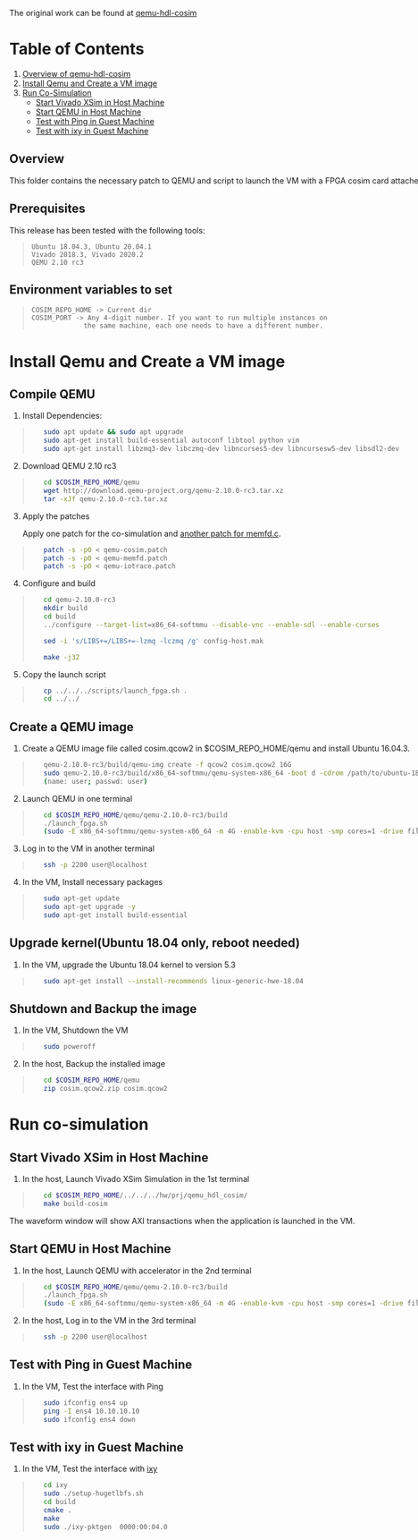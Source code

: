 <span style="display: inline-block;">
    
The original work can be found at [qemu-hdl-cosim](https://github.com/RSPwFPGAs/qemu-hdl-cosim)

# Table of Contents
1. [Overview of qemu-hdl-cosim](#overview)
2. [Install Qemu and Create a VM image](#installhost)
3. [Run Co-Simulation](#runcosim)
    - [Start Vivado XSim in Host Machine](#runxsim)
    - [Start QEMU in Host Machine](#runqemu)
    - [Test with Ping in Guest Machine](#testping)
    - [Test with ixy in Guest Machine](#testixy)

<a name="overview"></a>
Overview
----------------------------
This folder contains the necessary patch to QEMU and script to launch the VM with a FPGA cosim card attached.


Prerequisites
----------------------------
This release has been tested with the following tools:
>
>```
>Ubuntu 18.04.3, Ubuntu 20.04.1
>Vivado 2018.3, Vivado 2020.2
>QEMU 2.10 rc3
>```

Environment variables to set
----------------------------
>
>```
>COSIM_REPO_HOME -> Current dir
>COSIM_PORT -> Any 4-digit number. If you want to run multiple instances on 
>              the same machine, each one needs to have a different number.
>```

<a name="installhost"></a>
# Install Qemu and Create a VM image

Compile QEMU
----------------------------
1. Install Dependencies:
>
>```bash
>    sudo apt update && sudo apt upgrade
>    sudo apt-get install build-essential autoconf libtool python vim 
>    sudo apt-get install libzmq3-dev libczmq-dev libncurses5-dev libncursesw5-dev libsdl2-dev

2. Download QEMU 2.10 rc3

>
>```bash
>    cd $COSIM_REPO_HOME/qemu
>    wget http://download.qemu-project.org/qemu-2.10.0-rc3.tar.xz
>    tar -xJf qemu-2.10.0-rc3.tar.xz

3. Apply the patches

    Apply one patch for the co-simulation and [another patch for memfd.c](https://git.qemu.org/?p=qemu.git;a=commitdiff;h=75e5b70e6b5dcc4f2219992d7cffa462aa406af0).

>
>```bash
>    patch -s -p0 < qemu-cosim.patch
>    patch -s -p0 < qemu-memfd.patch
>    patch -s -p0 < qemu-iotrace.patch

4. Configure and build

>
>```bash
>    cd qemu-2.10.0-rc3
>    mkdir build
>    cd build
>    ../configure --target-list=x86_64-softmmu --disable-vnc --enable-sdl --enable-curses
>
>    sed -i 's/LIBS+=/LIBS+=-lzmq -lczmq /g' config-host.mak
>
>    make -j32

5. Copy the launch script

>
>```bash
>    cp ../../../scripts/launch_fpga.sh .
>    cd ../../

Create a QEMU image
----------------------------
1. Create a QEMU image file called cosim.qcow2 in $COSIM_REPO_HOME/qemu and install Ubuntu 16.04.3.

>
>```bash
>    qemu-2.10.0-rc3/build/qemu-img create -f qcow2 cosim.qcow2 16G
>    sudo qemu-2.10.0-rc3/build/x86_64-softmmu/qemu-system-x86_64 -boot d -cdrom /path/to/ubuntu-18.04.4-live-server-amd64.iso -smp cpus=2 -accel kvm -m 4096 -hda cosim.qcow2
>    (name: user; passwd: user)

2. Launch QEMU in one terminal

>
>```bash
>    cd $COSIM_REPO_HOME/qemu/qemu-2.10.0-rc3/build
>    ./launch_fpga.sh
>    (sudo -E x86_64-softmmu/qemu-system-x86_64 -m 4G -enable-kvm -cpu host -smp cores=1 -drive file=../../cosim.qcow2,cache=writethrough -device accelerator-pcie -redir tcp:2200::22 -display none -device virtio-net-pci,disable-modern=on)

3. Log in to the VM in another terminal

>
>```bash
>    ssh -p 2200 user@localhost

4. In the VM, Install necessary packages

>
>```bash
>    sudo apt-get update
>    sudo apt-get upgrade -y
>    sudo apt-get install build-essential

Upgrade kernel(Ubuntu 18.04 only, reboot needed)
----------------------------
1.  In the VM, upgrade the Ubuntu 18.04 kernel to version 5.3

>
>```bash
>    sudo apt-get install --install-recommends linux-generic-hwe-18.04

Shutdown and Backup the image
----------------------------
1. In the VM, Shutdown the VM

>
>```bash
>    sudo poweroff

2. In the host, Backup the installed image
>
>```bash
>    cd $COSIM_REPO_HOME/qemu
>    zip cosim.qcow2.zip cosim.qcow2

<a name="runcosim"></a>
# Run co-simulation

<a name="runxsim"></a>
## Start Vivado XSim in Host Machine

1. In the host, Launch Vivado XSim Simulation in the 1st terminal

>
>```bash
>    cd $COSIM_REPO_HOME/../../../hw/prj/qemu_hdl_cosim/
>    make build-cosim

The waveform window will show AXI transactions when the application is launched in the VM.

<a name="runqemu"></a>
## Start QEMU in Host Machine

1. In the host, Launch QEMU with accelerator in the 2nd terminal

>
>```bash
>    cd $COSIM_REPO_HOME/qemu/qemu-2.10.0-rc3/build
>    ./launch_fpga.sh
>    (sudo -E x86_64-softmmu/qemu-system-x86_64 -m 4G -enable-kvm -cpu host -smp cores=1 -drive file=../../cosim.qcow2,cache=writethrough -device accelerator-pcie -redir tcp:2200::22 -display none -device virtio-net-pci,disable-modern=on)

2. In the host, Log in to the VM in the 3rd terminal

>
>```bash
>    ssh -p 2200 user@localhost

<a name="testping"></a>
## Test with Ping in Guest Machine

1. In the VM, Test the interface with Ping 

>
>```bash
>    sudo ifconfig ens4 up
>    ping -I ens4 10.10.10.10
>    sudo ifconfig ens4 down

<a name="testixy"></a>
## Test with ixy in Guest Machine

1. In the VM, Test the interface with [ixy](https://github.com/RSPwFPGAs/ixy)

>
>```bash
>    cd ixy
>    sudo ./setup-hugetlbfs.sh
>    cd build
>    cmake .
>    make
>    sudo ./ixy-pktgen  0000:00:04.0



